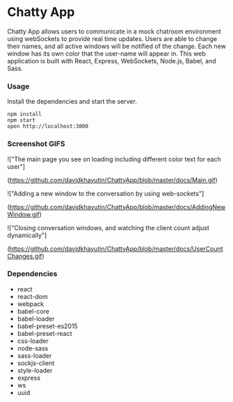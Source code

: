 Chatty App
=====================


Chatty App allows users to communicate in a mock chatroom environment using webSockets to provide real time updates. Users are able to change their names, and all active windows will be notified of the change. Each new window has its own color that the user-name will appear in. This web application is built with React, Express, WebSockets, Node.js, Babel, and Sass.

### Usage

Install the dependencies and start the server.

```
npm install
npm start
open http://localhost:3000

```
### Screenshot GIFS


!["The main page you see on loading including different color text for each user"]


(https://github.com/davidkhayutin/ChattyApp/blob/master/docs/Main.gif)


!["Adding a new window to the conversation by using web-sockets"]

(https://github.com/davidkhayutin/ChattyApp/blob/master/docs/AddingNewWindow.gif)


!["Closing conversation windows, and watching the client count adjust dynamically"]


(https://github.com/davidkhayutin/ChattyApp/blob/master/docs/UserCountChanges.gif)


### Dependencies

* react
* react-dom
* webpack
* babel-core
* babel-loader
* babel-preset-es2015
* babel-preset-react
* css-loader
* node-sass
* sass-loader
* sockjs-client
* style-loader
* express
* ws
* uuid